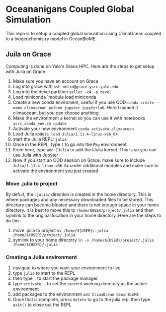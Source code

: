 # Oceananigans Coupled Global Simulation

This repo is to setup a coupled global simulation using ClimaOcean coupled to 
a biogeochemistry model in OceanBioME. 


## Juila on Grace

Computing is done on Yale's Grace HPC. Here are the steps to get setup with Julia on Grace

1. Make sure you have an account on Grace
2. Log into grace with `ssh netid@grace.ycrc.yale.edu` 
3. Log into the devel partition `salloc -c4 -p devel`
4. Load miniconda `module load miniconda
5. Create a new conda enviroment, useful if you use OOD `conda create --name climaocean python jupyter jupyterlab`. Here I named it climaocean, but you can choose anything
6. Make the environment a kernel so you can use it with notebooks `ycrc_conda_env.sh update`
7. Activate your new environment `conda activate climaocean`
8. Load Julia `module load Julia/1.11.4-linux-x86_64`
9. start the Julia REPL: `julia`
10. Once in the REPL, type `]` to go into the `Pkg` environment
11. From here, type `add IJulia` to add the IJulia kernel. This is so you can use Julia with Jupyter
12. Now if you start an OOD session on Grace, make sure to include `Julia/1.11.4-linux-x86_64` under additional modules and make sure to activate the environment you just created

### Move .julia to project

By defult, the `.julia/` direction is created in the home directory. This is where packages and any necessary downloaded files to be stored.
This directory can become bloated and there is not enough space in your home directory. It is best to move this to `/home/$USER/project/.julia`
and then symlink to the original location in your home directory. Here are the steps to do this:

1. move .julia to project `mv /home/${USER}/.julia /home/${USER}/project/.julia` 
2. symlink to your home direcotry `ln -s /home/${USER}/project/.julia /home/${USER}/.julia`

### Creating a Julia environment

1. navigate to where you want your environment to live
2. type `julia` to start to the REPL
3. then type `]` to start the package manager
4. type `activate .` to set the current working directory as the active environment
5. add packages to the environment `add ClimaOcean OceanBioME`
6. Once that is complete, press `delete` to go to the julia repl then type `exit()` to close out the REPL

